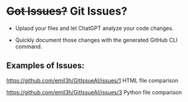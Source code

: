# ~~Got Issues?~~ Git Issues?

- Uplaod your files and let ChatGPT analyze your code changes. 

- Quickly document those changes with the generated GitHub CLI command. 

## Examples of Issues: 
https://github.com/emil3h/GitIssueAI/issues/1  HTML file comparison 

https://github.com/emil3h/GitIssueAI/issues/3  Python file comparison 

